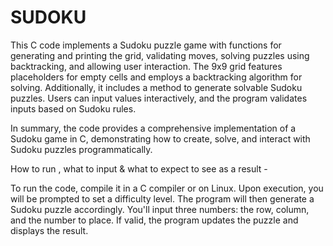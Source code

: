 # SUDOKU
This C code implements a Sudoku puzzle game with functions for generating and printing the grid, validating moves, solving puzzles using backtracking, and allowing user interaction. The 9x9 grid features placeholders for empty cells and employs a backtracking algorithm for solving. Additionally, it includes a method to generate solvable Sudoku puzzles. Users can input values interactively, and the program validates inputs based on Sudoku rules.

In summary, the code provides a comprehensive implementation of a Sudoku game in C, demonstrating how to create, solve, and interact with Sudoku puzzles programmatically.

How to run , what to input & what to expect to see as a result -

To run the code, compile it in a C compiler or on Linux. Upon execution, you will be prompted to set a difficulty level. The program will then generate a Sudoku puzzle accordingly. You'll input three numbers: the row, column, and the number to place. If valid, the program updates the puzzle and displays the result.
